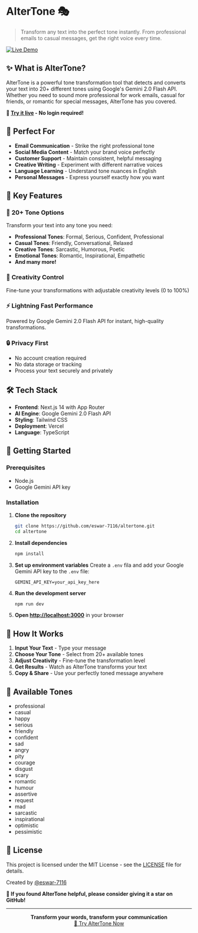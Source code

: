 # AlterTone 🎭

> Transform any text into the perfect tone instantly. From professional emails to casual messages, get the right voice every time.

[![Live Demo](https://img.shields.io/badge/🌐_Live_Demo-altertone--two.vercel.app-blue?style=for-the-badge)](https://altertone-two.vercel.app)

## ✨ What is AlterTone?

AlterTone is a powerful tone transformation tool that detects and converts your text into 20+ different tones using Google's Gemini 2.0 Flash API. Whether you need to sound more professional for work emails, casual for friends, or romantic for special messages, AlterTone has you covered.

**🚀 [Try it live](https://altertone-two.vercel.app) - No login required!**

## 🎯 Perfect For

- **Email Communication** - Strike the right professional tone
- **Social Media Content** - Match your brand voice perfectly  
- **Customer Support** - Maintain consistent, helpful messaging
- **Creative Writing** - Experiment with different narrative voices
- **Language Learning** - Understand tone nuances in English
- **Personal Messages** - Express yourself exactly how you want

## 🌟 Key Features

### 🎪 **20+ Tone Options**
Transform your text into any tone you need:
- **Professional Tones**: Formal, Serious, Confident, Professional
- **Casual Tones**: Friendly, Conversational, Relaxed  
- **Creative Tones**: Sarcastic, Humorous, Poetic
- **Emotional Tones**: Romantic, Inspirational, Empathetic
- **And many more!**

### 🎨 **Creativity Control**
Fine-tune your transformations with adjustable creativity levels (0 to 100%)

### ⚡ **Lightning Fast Performance**
Powered by Google Gemini 2.0 Flash API for instant, high-quality transformations.

### 🔒 **Privacy First**
- No account creation required
- No data storage or tracking
- Process your text securely and privately

## 🛠️ Tech Stack

- **Frontend**: Next.js 14 with App Router
- **AI Engine**: Google Gemini 2.0 Flash API
- **Styling**: Tailwind CSS
- **Deployment**: Vercel
- **Language**: TypeScript

## 🚀 Getting Started

### Prerequisites
- Node.js
- Google Gemini API key

### Installation

1. **Clone the repository**
   ```bash
   git clone https://github.com/eswar-7116/altertone.git
   cd altertone
   ```

2. **Install dependencies**
   ```bash
   npm install
   ```

3. **Set up environment variables**
   Create a `.env` fila and add your Google Gemini API key to the `.env` file:
   ```
   GEMINI_API_KEY=your_api_key_here
   ```

4. **Run the development server**
   ```bash
   npm run dev
   ```

5. **Open [http://localhost:3000](http://localhost:3000)** in your browser

## 📖 How It Works

1. **Input Your Text** - Type your message
2. **Choose Your Tone** - Select from 20+ available tones
3. **Adjust Creativity** - Fine-tune the transformation level
4. **Get Results** - Watch as AlterTone transforms your text
5. **Copy & Share** - Use your perfectly toned message anywhere

## 🎨 Available Tones

- professional
- casual
- happy
- serious
- friendly
- confident
- sad
- angry
- pity
- courage
- disgust
- scary
- romantic
- humour
- assertive
- request
- mad
- sarcastic
- inspirational
- optimistic
- pessimistic

## 📝 License

This project is licensed under the MIT License - see the [LICENSE](LICENSE) file for details.


Created by [@eswar-7116](https://github.com/eswar-7116)

**🌟 If you found AlterTone helpful, please consider giving it a star on GitHub!**

---

<div align="center">
  <strong>Transform your words, transform your communication</strong>
  <br>
  <a href="https://altertone-two.vercel.app">🚀 Try AlterTone Now</a>
</div>

